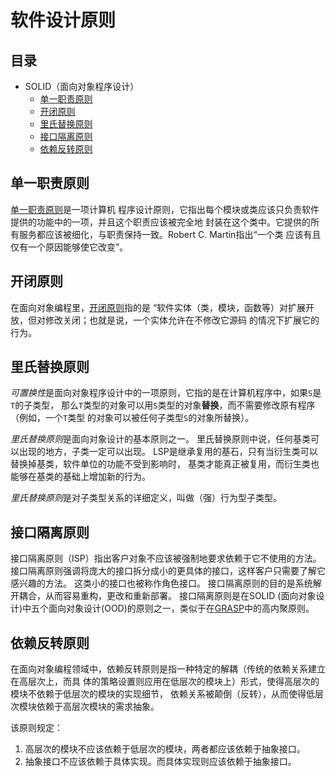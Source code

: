 # 软件设计原则


## 目录

- SOLID（面向对象程序设计）
  - [单一职责原则](#单一职责原则)
  - [开闭原则](#开闭原则)
  - [里氏替换原则](#里氏替换原则)
  - [接口隔离原则](#接口隔离原则)
  - [依赖反转原则](#依赖反转原则)


## 单一职责原则

[单一职责原则](//en.wikipedia.org/wiki/Single_responsibility_principle)是一项计算机
程序设计原则，它指出每个模块或类应该只负责软件提供的功能中的一项，并且这个职责应该被完全地
封装在这个类中。它提供的所有服务都应该被细化，与职责保持一致。Robert C. Martin指出“一个类
应该有且仅有一个原因能够使它改变”。


## 开闭原则

在面向对象编程里，[开闭原则](//en.wikipedia.org/wiki/Open–closed_principle)指的是
“软件实体（类，模块，函数等）对扩展开放，但对修改关闭；也就是说，一个实体允许在不修改它源码
的情况下扩展它的行为。


## 里氏替换原则

*可置换性*是面向对象程序设计中的一项原则，它指的是在计算机程序中，如果`S`是`T`的子类型，
那么`T`类型的对象可以用`S`类型的对象**替换**，而不需要修改原有程序（例如，一个`T`类型
的对象可以被任何子类型`S`的对象所替换）。

*里氏替换原则*是面向对象设计的基本原则之一。
里氏替换原则中说，任何基类可以出现的地方，子类一定可以出现。
LSP是继承复用的基石，只有当衍生类可以替换掉基类，软件单位的功能不受到影响时，
基类才能真正被复用，而衍生类也能够在基类的基础上增加新的行为。

*里氏替换原则*是对子类型关系的详细定义，叫做（强）行为型子类型。


## 接口隔离原则

接口隔离原则（ISP）指出客户对象不应该被强制地要求依赖于它不使用的方法。
接口隔离原则强调将庞大的接口拆分成小的更具体的接口，这样客户只需要了解它感兴趣的方法。
这类小的接口也被称作角色接口。
接口隔离原则的目的是系统解开耦合，从而容易重构，更改和重新部署。
接口隔离原则是在SOLID (面向对象设计)中五个面向对象设计(OOD)的原则之一，类似于在[GRASP](//en.wikipedia.org/wiki/GRASP_(object-oriented_design))中的高内聚原则。


## 依赖反转原则

在面向对象编程领域中，依赖反转原则是指一种特定的解耦（传统的依赖关系建立在高层次上，而具
体的策略设置则应用在低层次的模块上）形式，使得高层次的模块不依赖于低层次的模块的实现细节，
依赖关系被颠倒（反转），从而使得低层次模块依赖于高层次模块的需求抽象。

该原则规定：

1. 高层次的模块不应该依赖于低层次的模块，两者都应该依赖于抽象接口。
2. 抽象接口不应该依赖于具体实现。而具体实现则应该依赖于抽象接口。
